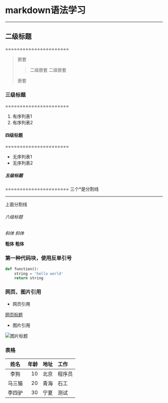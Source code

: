 # markdown语法学习
----------------------


## 二级标题
======================
>嵌套
>
>>二级嵌套
>>二级嵌套
>
>嵌套


### 三级标题
======================
1. 有序列表1
2. 有序列表2


#### 四级标题
======================
* 无序列表1
* 无序列表2


##### 五级标题
======================
三个*是分割线
***
上面分割线


###### 六级标题

*斜体* _斜体_

**粗体** __粗体__


### 第一种代码块，使用反单引号

```python
def function():
    string = 'hello world'
    return string
```


### 网页、图片引用

* 网页引用

[网页标题](网址)


* 图片引用

![图片标题](图片路径)


### 表格

姓名| 年龄 |地址| 工作 
:---:|---:|---|:----
李狗| 10 |北京| 程序员
马三猫| 20 |青海| 石工
李四驴| 30 |宁夏| 测试
